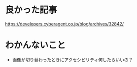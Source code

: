 # 良かった記事

https://developers.cyberagent.co.jp/blog/archives/32842/


# わかんないこと

- 画像が切り替わったときにアクセシビリティ何したらいいの？
